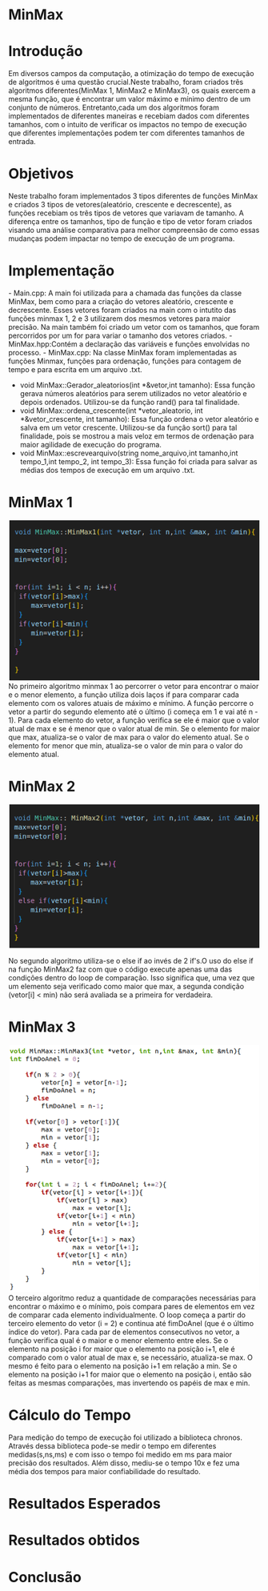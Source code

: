 # MinMax

# Introdução
<p>Em diversos campos da computação, a otimização do tempo de execução de algoritmos é uma questão crucial.Neste trabalho, foram criados três algoritmos diferentes(MinMax 1, MinMax2 e MinMax3), os quais exercem a mesma função, que é encontrar um valor máximo e mínimo dentro de um conjunto de números. Entretanto,cada um dos algoritmos foram implementados de diferentes maneiras e recebiam dados com diferentes tamanhos, com o intuito de verificar os impactos no tempo de execução que diferentes implementações podem ter com diferentes tamanhos de entrada. </p>

# Objetivos
<p>Neste trabalho foram implementados 3 tipos diferentes de funções MinMax e criados 3 tipos de vetores(aleatório, crescente e decrescente), as funções recebiam os três tipos de vetores que variavam de tamanho. A diferença entre os tamanhos, tipo de função e tipo de vetor foram criados visando uma análise comparativa para melhor compreensão de como essas mudanças podem impactar no tempo de execução de um programa.</p>

# Implementação
<p>
  - Main.cpp: A main foi utilizada para a chamada das funções da classe MinMax, bem como para a criação do vetores aleatório, crescente e decrescente. Esses vetores foram criados na main com o intutito das funções minmax 1, 2 e 3 utilizarem dos mesmos vetores para maior precisão. Na main também foi criado um vetor com os tamanhos, que foram percorridos por um for para variar o tamanho dos vetores criados.
  -MinMax.hpp:Contém a declaração das variáveis e funções envolvidas no processo.
  - MinMax.cpp: Na classe MinMax foram implementadas as funções Minmax, funções para ordenação, funções para contagem de tempo e para escrita em um arquivo .txt.
</p>

- void MinMax::Gerador_aleatorios(int *&vetor,int tamanho): Essa função gerava números aleatórios para serem utilizados no vetor aleatório e depois ordenados. Utilizou-se da função rand() para tal finalidade.
- void MinMax::ordena_crescente(int *vetor_aleatorio, int *&vetor_crescente, int tamanho): Essa função ordena o vetor aleatório e salva em um vetor crescente. Utilizou-se da função sort() para tal finalidade, pois se mostrou a mais veloz em termos de ordenação para maior agilidade de execução do programa.
- void MinMax::escrevearquivo(string nome_arquivo,int tamanho,int tempo_1,int tempo_2, int tempo_3): Essa função foi criada para salvar as médias dos tempos de execução em um arquivo .txt.


# MinMax 1

<p>
<div align=center>
<img src="Captura de tela de 2024-04-12 10-05-28.png" width="500px">
</div>
No primeiro algoritmo minmax 1 ao percorrer o vetor para encontrar o maior e o menor elemento, a função utiliza dois laços if para comparar cada elemento com os valores atuais de máximo e mínimo.    A função percorre o vetor a partir do segundo elemento até o último (i começa em 1 e vai até n - 1). Para cada elemento do vetor, a função verifica se ele é maior que o valor atual de max e se é menor que o valor atual de min. Se o elemento for maior que max, atualiza-se o valor de max para o valor do elemento atual. Se o elemento for menor que min, atualiza-se o valor de min para o valor do elemento atual.

</p>

# MinMax 2
<p>
<div align=center>
<img src="Captura de tela de 2024-04-12 14-26-25.png" width="500px">
</div>

No segundo algoritmo utiliza-se o else if ao invés de 2 if's.O uso do else if na função MinMax2 faz com que o código execute apenas uma das condições dentro do loop de comparação. Isso significa que, uma vez que um elemento seja verificado como maior que max, a segunda condição (vetor[i] < min) não será avaliada se a primeira for verdadeira.

</p>

# MinMax 3
<p>
<div align=center>
<img src="Captura de tela de 2024-04-12 14-34-48.png" width="500px">
</div>
O terceiro algoritmo reduz a quantidade de comparações necessárias para encontrar o máximo e o mínimo, pois compara pares de elementos em vez de comparar cada elemento individualmente.    O loop começa a partir do terceiro elemento do vetor (i = 2) e continua até fimDoAnel (que é o último índice do vetor). Para cada par de elementos consecutivos no vetor, a função verifica qual é o maior e o menor elemento entre eles. Se o elemento na posição i for maior que o elemento na posição i+1, ele é comparado com o valor atual de max e, se necessário, atualiza-se max. O mesmo é feito para o elemento na posição i+1 em relação a min. Se o elemento na posição i+1 for maior que o elemento na posição i, então são feitas as mesmas comparações, mas invertendo os papéis de max e min.
</p>

# Cálculo do Tempo
Para medição do tempo de execução foi utilizado a biblioteca chronos. Através dessa biblioteca pode-se medir o tempo em diferentes medidas(s,ns,ms) e com isso o tempo foi medido em ms para maior precisão dos resultados. Além disso, mediu-se o tempo 10x e fez uma média dos tempos para maior confiabilidade do resultado.

# Resultados Esperados

# Resultados obtidos

# Conclusão

